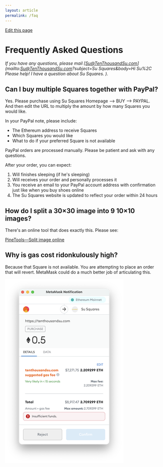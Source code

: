 ```yaml
---
layout: article
permalink: /faq
---
```


[Edit this page](https://github.com/su-squares/tenthousandsu.com/blob/master/faq.md)

# Frequently Asked Questions

*If you have any questions, please mail [Su@TenThousandSu.com](mailto:Su@TenThousandSu.com?subject=Su Squares&body=Hi Su%2C Please help! I have a question about Su Squares. ).*

## Can I buy multiple Squares together with PayPal?

Yes. Please purchase using Su Squares Homepage --> BUY --> PAYPAL. And then edit the URL to multiply the amount by how many Squares you would like.

In your PayPal note, please include:

- The Ethereum address to receive Squares
- Which Squares you would like
- What to do if your preferred Square is not available

PayPal orders are processed manually. Please be patient and ask with any questions.

After your order, you can expect:

1. Will finishes sleeping (if he's sleeping)
2. Will receives your order and personally processes it
3. You receive an email to your PayPal account address with confirmation just like when you buy shoes online
4. The Su Squares website is updated to reflect your order within 24 hours

## How do I split a 30×30 image into 9 10×10 images?

There's an online tool that does exactly this. Please see:

[PineTools&mdash;Split image online](https://pinetools.com/split-image)

## Why is gas cost ridonkulously high?

Because that Square is not available. You are attempting to place an order that will revert. MetaMask could do a much better job of articulating this.

![revert-tx](assets/revert-tx.png)
